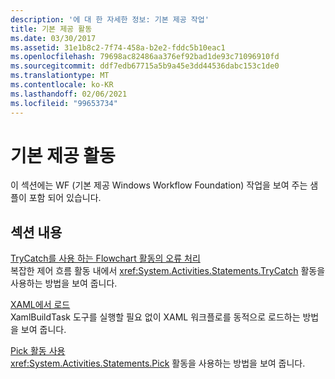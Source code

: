 ```yaml
---
description: '에 대 한 자세한 정보: 기본 제공 작업'
title: 기본 제공 활동
ms.date: 03/30/2017
ms.assetid: 31e1b8c2-7f74-458a-b2e2-fddc5b10eac1
ms.openlocfilehash: 79698ac82486aa376ef92bad1de93c71096910fd
ms.sourcegitcommit: ddf7edb67715a5b9a45e3dd44536dabc153c1de0
ms.translationtype: MT
ms.contentlocale: ko-KR
ms.lasthandoff: 02/06/2021
ms.locfileid: "99653734"
---
```

# <a name="built-in-activities"></a>기본 제공 활동

이 섹션에는 WF (기본 제공 Windows Workflow Foundation) 작업을 보여 주는 샘플이 포함 되어 있습니다.

## <a name="in-this-section"></a>섹션 내용

[TryCatch를 사용 하는 Flowchart 활동의 오류 처리](fault-handling-in-a-flowchart-activity-using-trycatch.md)\
복잡한 제어 흐름 활동 내에서 <xref:System.Activities.Statements.TryCatch> 활동을 사용하는 방법을 보여 줍니다.

[XAML에서 로드](load-from-xaml.md)\
XamlBuildTask 도구를 실행할 필요 없이 XAML 워크플로를 동적으로 로드하는 방법을 보여 줍니다.

[Pick 활동 사용](using-the-pick-activity.md)\
<xref:System.Activities.Statements.Pick> 활동을 사용하는 방법을 보여 줍니다.
